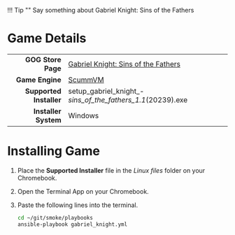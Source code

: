 !!! Tip ""
    Say something about Gabriel Knight: Sins of the Fathers

# Game Details

|  |  |
|--:|:--|
| **GOG Store Page** | [Gabriel Knight: Sins of the Fathers](https://www.gog.com/game/gabriel_knight_sins_of_the_fathers) |
| **Game Engine** | [ScummVM](https://www.scummvm.org/) |
| **Supported Installer** | setup_gabriel_knight_-_sins_of_the_fathers_1.1_(20239).exe |
| **Installer System** | Windows |

# Installing Game
1. Place the **Supported Installer** file in the *Linux files* folder on your Chromebook.
1. Open the Terminal App on your Chromebook.
1. Paste the following lines into the terminal.

   ~~~bash
   cd ~/git/smoke/playbooks
   ansible-playbook gabriel_knight.yml
   ~~~

